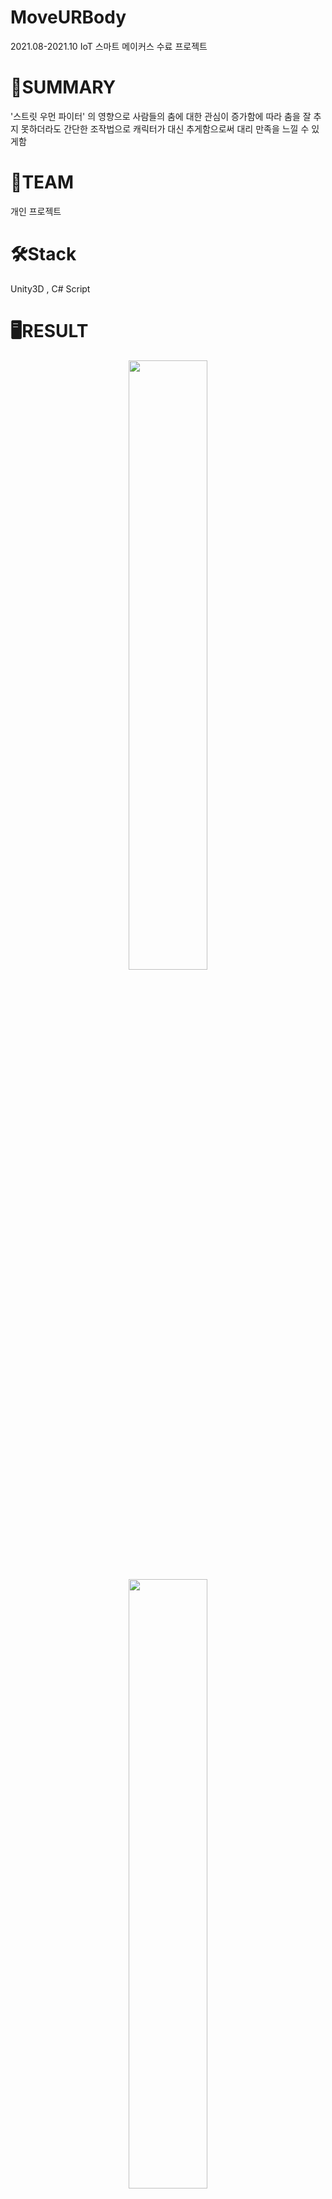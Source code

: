 # MoveURBody
2021.08-2021.10 IoT 스마트 메이커스 수료 프로젝트

# 📜SUMMARY
'스트릿 우먼 파이터' 의 영향으로 사람들의 춤에 대한 관심이 증가함에 따라 춤을 잘 추지 못하더라도 간단한 조작법으로 캐릭터가 대신 추게함으로써 대리 만족을 느낄 수 있게함

# 🦾TEAM
개인 프로젝트

# 🛠Stack
Unity3D , C# Script

# 🖥RESULT
<p align="center">
<img src="https://user-images.githubusercontent.com/92502057/205615359-b8c8b39c-7fca-487e-8808-af6c6d00cc50.png" width="50%" height="50%" />
<img src="https://user-images.githubusercontent.com/92502057/205616517-14751e37-fdac-4efd-a14b-fe6e0b72161c.png" width="50%" height="50%" />
</p>
